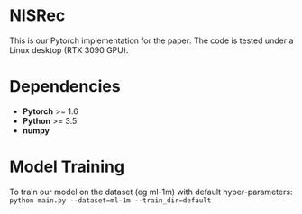 # NISRec
This is our Pytorch implementation for the paper:
The code is tested under a Linux desktop (RTX 3090 GPU).
# Dependencies
* **Pytorch** >= 1.6  
* **Python** >= 3.5  
* **numpy**  
# Model Training
To train our model on the dataset (eg ml-1m) with default hyper-parameters:  
`python main.py --dataset=ml-1m --train_dir=default`

